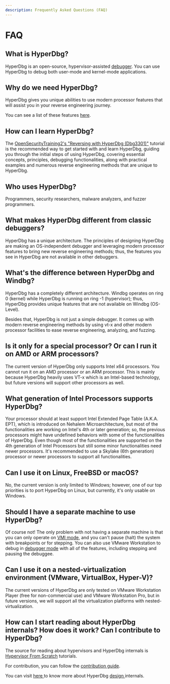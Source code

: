```yaml
---
description: Frequently Asked Questions (FAQ)
---
```


# FAQ

## What is HyperDbg?

HyperDbg is an open-source, hypervisor-assisted [debugger](https://en.wikipedia.org/wiki/Debugger). You can use HyperDbg to debug both user-mode and kernel-mode applications.

## Why do we need HyperDbg?

HyperDbg gives you unique abilities to use modern processor features that will assist you in your reverse engineering journey.

You can see a list of these features [here](https://github.com/HyperDbg/HyperDbg#unique-features).

## How can I learn HyperDbg?

The [OpenSecurityTraining2's "Reversing with HyperDbg (Dbg3301)"](https://ost2.fyi/Dbg3301) tutorial is the recommended way to get started with and learn HyperDbg, guiding you through the initial steps of using HyperDbg, covering essential concepts, principles, debugging functionalities, along with practical examples and numerous reverse engineering methods that are unique to HyperDbg.

## Who uses HyperDbg?

Programmers, security researchers, malware analyzers, and fuzzer programmers.

## What makes HyperDbg different from classic debuggers?

HyperDbg has a unique architecture. The principles of designing HyperDbg are making an OS-independent debugger and leveraging modern processor features to bring new reverse engineering methods; thus, the features you see in HyperDbg are not available in other debuggers.

## What's the difference between HyperDbg and Windbg?

HyperDbg has a completely different architecture. Windbg operates on ring 0 (kernel) while HyperDbg is running on ring -1 (hypervisor); thus, HyperDbg provides unique features that are not available on Windbg (OS-Level).

Besides that, HyperDbg is not just a simple debugger. It comes up with modern reverse engineering methods by using vt-x and other modern processor facilities to ease reverse engineering, analyzing, and fuzzing.

## Is it only for a special processor? Or can I run it on AMD or ARM processors?

The current version of HyperDbg only supports Intel x64 processors. You cannot run it on an AMD processor or an ARM processor. This is mainly because HyperDbg heavily uses VT-x which is an Intel-based technology, but future versions will support other processors as well.

## What generation of Intel Processors supports HyperDbg?

Your processor should at least support Intel Extended Page Table (A.K.A. EPT), which is introduced on Nehalem Microarchitecture, but most of the functionalities are working on Intel's 4th or later generation; so, the previous processors might have undefined behaviors with some of the functionalities of HyperDbg. Even though most of the functionalities are supported on the 4th generation of Intel Processors but still some minor functionalities need newer processors. It's recommended to use a Skylake (6th generation) processor or newer processors to support all functionalities.

## Can I use it on Linux, FreeBSD or macOS?

No, the current version is only limited to Windows; however, one of our top priorities is to port HyperDbg on Linux, but currently, it's only usable on Windows.

## Should I have a separate machine to use HyperDbg?

Of course not! The only problem with not having a separate machine is that you can only operate on [VMI mode](https://docs.hyperdbg.org/using-hyperdbg/prerequisites/operation-modes#vmi-mode), and you can't pause (halt) the system with breakpoints or for stepping. You can also use VMware Workstation to debug in [debugger mode](https://docs.hyperdbg.org/using-hyperdbg/prerequisites/operation-modes#debugger-mode) with all of the features, including stepping and pausing the debuggee.

## Can I use it on a nested-virtualization environment (VMware, VirtualBox, Hyper-V)?

The current versions of HyperDbg are only tested on VMware Workstation Player (free for non-commercial use) and VMware Workstation Pro, but in future versions, we will support all the virtualization platforms with nested-virtualization.

## How can I start reading about HyperDbg internals? How does it work? Can I contribute to HyperDbg?

The source for reading about hypervisors and HyperDbg internals is [Hypervisor From Scratch](https://rayanfam.com/tutorials/) tutorials.

For contribution, you can follow the [contribution guide](https://github.com/HyperDbg/HyperDbg/blob/master/CONTRIBUTING.md).

You can visit [here ](https://docs.hyperdbg.org/design)to know more about HyperDbg [design ](https://docs.hyperdbg.org/design)internals.
